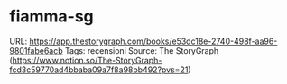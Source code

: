 # fiamma-sg

URL: https://app.thestorygraph.com/books/e53dc18e-2740-498f-aa96-9801fabe6acb
Tags: recensioni
Source: The StoryGraph (https://www.notion.so/The-StoryGraph-fcd3c59770ad4bbaba09a7f8a98bb492?pvs=21)